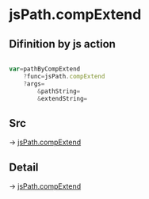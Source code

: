 # jsPath.compExtend

## Difinition by js action

```js.js

var=pathByCompExtend
	?func=jsPath.compExtend
	?args=
		&pathString=
		&extendString=
```

## Src

-> [jsPath.compExtend](https://github.com/puutaro/CommandClick/blob/master/app/src/main/java/com/puutaro/commandclick/fragment_lib/terminal_fragment/js_interface/JsPath.kt#L27)

## Detail

-> [jsPath.compExtend](https://github.com/puutaro/CommandClick/blob/master/md/developer/js_interface/details/JsPath/compExtend.md)
